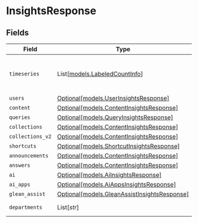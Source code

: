 # InsightsResponse


## Fields

| Field                                                                                    | Type                                                                                     | Required                                                                                 | Description                                                                              |
| ---------------------------------------------------------------------------------------- | ---------------------------------------------------------------------------------------- | ---------------------------------------------------------------------------------------- | ---------------------------------------------------------------------------------------- |
| `timeseries`                                                                             | List[[models.LabeledCountInfo](../models/labeledcountinfo.md)]                           | :heavy_minus_sign:                                                                       | List of timeseries to make charts (if applicable).                                       |
| `users`                                                                                  | [Optional[models.UserInsightsResponse]](../models/userinsightsresponse.md)               | :heavy_minus_sign:                                                                       | N/A                                                                                      |
| `content`                                                                                | [Optional[models.ContentInsightsResponse]](../models/contentinsightsresponse.md)         | :heavy_minus_sign:                                                                       | N/A                                                                                      |
| `queries`                                                                                | [Optional[models.QueryInsightsResponse]](../models/queryinsightsresponse.md)             | :heavy_minus_sign:                                                                       | N/A                                                                                      |
| `collections`                                                                            | [Optional[models.ContentInsightsResponse]](../models/contentinsightsresponse.md)         | :heavy_minus_sign:                                                                       | N/A                                                                                      |
| `collections_v2`                                                                         | [Optional[models.ContentInsightsResponse]](../models/contentinsightsresponse.md)         | :heavy_minus_sign:                                                                       | N/A                                                                                      |
| `shortcuts`                                                                              | [Optional[models.ShortcutInsightsResponse]](../models/shortcutinsightsresponse.md)       | :heavy_minus_sign:                                                                       | N/A                                                                                      |
| `announcements`                                                                          | [Optional[models.ContentInsightsResponse]](../models/contentinsightsresponse.md)         | :heavy_minus_sign:                                                                       | N/A                                                                                      |
| `answers`                                                                                | [Optional[models.ContentInsightsResponse]](../models/contentinsightsresponse.md)         | :heavy_minus_sign:                                                                       | N/A                                                                                      |
| `ai`                                                                                     | [Optional[models.AiInsightsResponse]](../models/aiinsightsresponse.md)                   | :heavy_minus_sign:                                                                       | N/A                                                                                      |
| `ai_apps`                                                                                | [Optional[models.AiAppsInsightsResponse]](../models/aiappsinsightsresponse.md)           | :heavy_minus_sign:                                                                       | N/A                                                                                      |
| `glean_assist`                                                                           | [Optional[models.GleanAssistInsightsResponse]](../models/gleanassistinsightsresponse.md) | :heavy_minus_sign:                                                                       | N/A                                                                                      |
| `departments`                                                                            | List[*str*]                                                                              | :heavy_minus_sign:                                                                       | list of all departments.                                                                 |